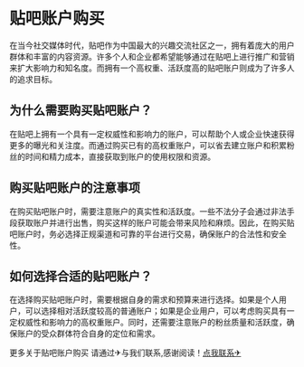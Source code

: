 # 贴吧账户购买

在当今社交媒体时代，贴吧作为中国最大的兴趣交流社区之一，拥有着庞大的用户群体和丰富的内容资源。许多个人和企业都希望能够通过在贴吧上进行推广和营销来扩大影响力和知名度。而拥有一个高权重、活跃度高的贴吧账户则成为了许多人的追求目标。

## 为什么需要购买贴吧账户？

在贴吧上拥有一个具有一定权威性和影响力的账户，可以帮助个人或企业快速获得更多的曝光和关注度。而通过购买已有的高权重账户，可以省去建立账户和积累粉丝的时间和精力成本，直接获取到账户的使用权限和资源。

## 购买贴吧账户的注意事项

在购买贴吧账户时，需要注意账户的真实性和活跃度。一些不法分子会通过非法手段获取账户并进行出售，购买这样的账户可能会带来风险和麻烦。因此，在购买贴吧账户时，务必选择正规渠道和可靠的平台进行交易，确保账户的合法性和安全性。

## 如何选择合适的贴吧账户？

在选择购买贴吧账户时，需要根据自身的需求和预算来进行选择。如果是个人用户，可以选择相对活跃度较高的普通账户；如果是企业用户，可以考虑购买具有一定权威性和影响力的高权重账户。同时，还需要注意账户的粉丝质量和活跃度，确保账户的受众群体符合自身的定位和需求。

更多关于贴吧账户购买 请通过✈与我们联系,感谢阅读！[点我联系✈](https://m.k02.cc)